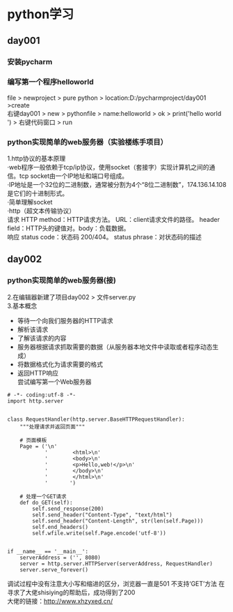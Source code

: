 # python学习
## day001
### 安装pycharm
### 编写第一个程序helloworld
file > newproject > pure python > location:D:/pycharmproject/day001 >create  
右键day001 > new > pythonfile > name:helloworld > ok > print('hello world ') > 右键代码窗口 > run
### python实现简单的web服务器（实验楼练手项目）
1.http协议的基本原理  
·web程序一般依赖于tcp/ip协议，使用socket（套接字）实现计算机之间的通信。tcp socket由一个IP地址和端口号组成。  
·IP地址是一个32位的二进制数，通常被分割为4个“8位二进制数”，174.136.14.108是它们的十进制形式。  
·简单理解socket  
·http（超文本传输协议）  
请求 HTTP method：HTTP请求方法。 URL：client请求文件的路径。 header field：HTTP头的键值对。body：负载数据。  
响应 status code：状态码 200/404。 status phrase：对状态码的描述
## day002
### python实现简单的web服务器(接)
2.在编辑器新建了项目day002 > 文件server.py  
3.基本概念  
* 等待一个向我们服务器的HTTP请求  
* 解析该请求  
* 了解该请求的内容  
* 服务器根据请求抓取需要的数据（从服务器本地文件中读取或者程序动态生成）  
* 将数据格式化为请求需要的格式  
* 返回HTTP响应  
尝试编写第一个Web服务器
```
# -*- coding:utf-8 -*-
import http.server


class RequestHandler(http.server.BaseHTTPRequestHandler):
    """处理请求并返回页面"""

    # 页面模板
    Page = ('\n'
            '        <html>\n'
            '        <body>\n'
            '        <p>Hello,web!</p>\n'
            '        </body>\n'
            '        </html>\n'
            '       ')

    # 处理一个GET请求
    def do_GET(self):
        self.send_response(200)
        self.send_header("Content-Type", "text/html")
        self.send_header("Content-Length", str(len(self.Page)))
        self.end_headers()
        self.wfile.write(self.Page.encode('utf-8'))


if __name__ == '__main__':
    serverAddress = ('', 8080)
    server = http.server.HTTPServer(serverAddress, RequestHandler)
    server.serve_forever()
```
调试过程中没有注意大小写和缩进的区分，浏览器一直是501 不支持‘GET’方法
在寻求了大佬shisiying的帮助后，成功得到了200  
大佬的链接：http://www.xhzyxed.cn/
